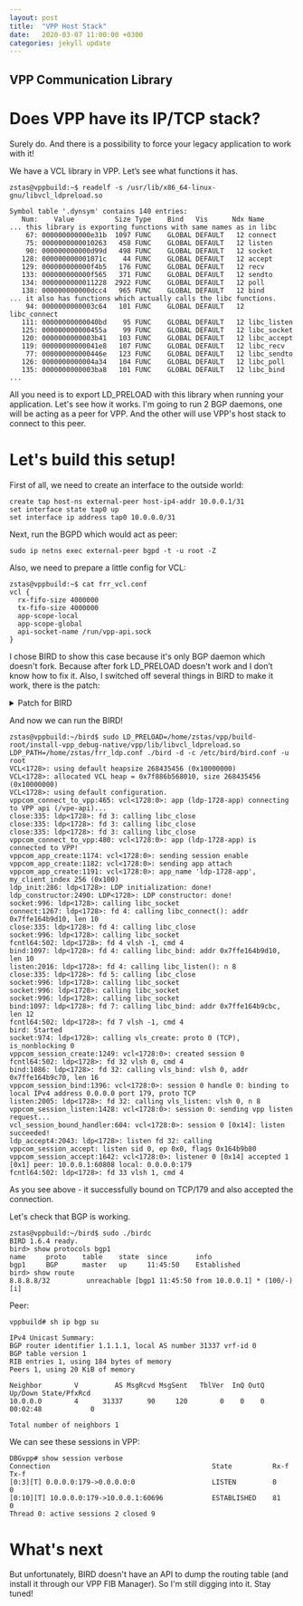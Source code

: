 ```yaml
---
layout: post
title:  "VPP Host Stack"
date:   2020-03-07 11:00:00 +0300
categories: jekyll update
---
```


## VPP Communication Library

# Does VPP have its IP/TCP stack?
Surely do. And there is a possibility to force your legacy application to work with it!

We have a VCL library in VPP. Let’s see what functions it has.

```
zstas@vppbuild:~$ readelf -s /usr/lib/x86_64-linux-gnu/libvcl_ldpreload.so

Symbol table '.dynsym' contains 140 entries:
   Num:    Value          Size Type    Bind   Vis      Ndx Name
... this library is exporting functions with same names as in libc
    67: 000000000000e31b  1097 FUNC    GLOBAL DEFAULT   12 connect
    75: 0000000000010263   458 FUNC    GLOBAL DEFAULT   12 listen
    90: 000000000000d99d   498 FUNC    GLOBAL DEFAULT   12 socket
   128: 000000000001071c    44 FUNC    GLOBAL DEFAULT   12 accept
   129: 000000000000f4b5   176 FUNC    GLOBAL DEFAULT   12 recv
   133: 000000000000f565   371 FUNC    GLOBAL DEFAULT   12 sendto
   134: 0000000000011228  2922 FUNC    GLOBAL DEFAULT   12 poll
   138: 000000000000dcc4   965 FUNC    GLOBAL DEFAULT   12 bind
... it also has functions which actually calls the libc functions.
    94: 0000000000003c64   101 FUNC    GLOBAL DEFAULT   12 libc_connect
   111: 00000000000040bd    95 FUNC    GLOBAL DEFAULT   12 libc_listen
   125: 000000000000455a    99 FUNC    GLOBAL DEFAULT   12 libc_socket
   120: 0000000000003b41   103 FUNC    GLOBAL DEFAULT   12 libc_accept
   119: 00000000000041e8   107 FUNC    GLOBAL DEFAULT   12 libc_recv
    77: 000000000000446e   123 FUNC    GLOBAL DEFAULT   12 libc_sendto
   126: 0000000000004a34   104 FUNC    GLOBAL DEFAULT   12 libc_poll
   135: 0000000000003ba8   101 FUNC    GLOBAL DEFAULT   12 libc_bind
...
```

All you need is to export LD_PRELOAD with this library when running your application. Let's see how it works. I'm going to run 2 BGP daemons, one will be acting as a peer for VPP. And the other will use VPP's host stack to connect to this peer.

# Let's build this setup!
First of all, we need to create an interface to the outside world:
```
create tap host-ns external-peer host-ip4-addr 10.0.0.1/31
set interface state tap0 up
set interface ip address tap0 10.0.0.0/31
```

Next, run the BGPD which would act as peer:
```
sudo ip netns exec external-peer bgpd -t -u root -Z
```

Also, we need to prepare a little config for VCL:
```
zstas@vppbuild:~$ cat frr_vcl.conf
vcl {
  rx-fifo-size 4000000
  tx-fifo-size 4000000
  app-scope-local
  app-scope-global
  api-socket-name /run/vpp-api.sock
}
```

I chose BIRD to show this case because it's only BGP daemon which doesn't fork. Because after fork LD_PRELOAD doesn't work and I don’t know how to fix it. Also, I switched off several things in BIRD to make it work, there is the patch:
<details><summary>Patch for BIRD</summary>

```c#
diff --git a/sysdep/unix/io.c b/sysdep/unix/io.c
index 53a37a50..5cec89df 100644
--- a/sysdep/unix/io.c
+++ b/sysdep/unix/io.c
@@ -738,8 +738,8 @@ sk_prepare_cmsgs6(sock *s, struct msghdr *msg, void *cbuf, size_t cbuflen)
 static inline int
 sk_set_ttl4(sock *s, int ttl)
 {
-  if (setsockopt(s->fd, SOL_IP, IP_TTL, &ttl, sizeof(ttl)) < 0)
-    ERR("IP_TTL");
+  // if (setsockopt(s->fd, SOL_IP, IP_TTL, &ttl, sizeof(ttl)) < 0)
+  //   ERR("IP_TTL");

   return 0;
 }
@@ -1192,7 +1192,7 @@ sk_setup(sock *s)
   int y = 1;
   int fd = s->fd;

-  if (fcntl(fd, F_SETFL, O_NONBLOCK) < 0)
+  if (fcntl64(fd, F_SETFL, O_NONBLOCK) < 0)
     ERR("O_NONBLOCK");

   if (!s->af)
@@ -1256,9 +1256,9 @@ sk_setup(sock *s)
       if (sk_set_ttl4(s, s->ttl) < 0)
        return -1;

-    if (s->tos >= 0)
-      if (sk_set_tos4(s, s->tos) < 0)
-       return -1;
+  //   if (s->tos >= 0)
+  //     if (sk_set_tos4(s, s->tos) < 0)
+       // return -1;
   }

   if (sk_is_ipv6(s))
@@ -1457,7 +1457,7 @@ sk_open(sock *s)
          log(L_WARN "Socket error: %s%#m", s->err);

     sockaddr_fill(&sa, af, bind_addr, s->iface, bind_port);
-    if (bind(fd, &sa.sa, SA_LEN(sa)) < 0)
+    if (bind(fd, &sa.sa, sizeof (struct sockaddr_in)) < 0)
       ERR2("bind");
   }

@@ -1469,7 +1469,7 @@ sk_open(sock *s)
   {
   case SK_TCP_ACTIVE:
     sockaddr_fill(&sa, af, s->daddr, s->iface, s->dport);
-    if (connect(fd, &sa.sa, SA_LEN(sa)) >= 0)
+    if (connect(fd, &sa.sa, sizeof (struct sockaddr_in)) >= 0)
       sk_tcp_connected(s);
     else if (errno != EINTR && errno != EAGAIN && errno != EINPROGRESS &&
             errno != ECONNREFUSED && errno != EHOSTUNREACH && errno != ENETUNREACH)
@@ -1510,7 +1510,7 @@ sk_open_unix(sock *s, char *name)
   if (fd < 0)
     return -1;

-  if (fcntl(fd, F_SETFL, O_NONBLOCK) < 0)
+  if (fcntl64(fd, F_SETFL, O_NONBLOCK) < 0)
     return -1;

   /* Path length checked in test_old_bird() */
@@ -1850,7 +1850,7 @@ sk_write(sock *s)
       sockaddr sa;
       sockaddr_fill(&sa, s->af, s->daddr, s->iface, s->dport);

-      if (connect(s->fd, &sa.sa, SA_LEN(sa)) >= 0 || errno == EISCONN)
+      if (connect(s->fd, &sa.sa, sizeof (struct sockaddr_in)) >= 0 || errno == EISCONN)
        sk_tcp_connected(s);
       else if (errno != EINTR && errno != EAGAIN && errno != EINPROGRESS)
        s->err_hook(s, errno);
```

</details>

And now we can run the BIRD!
```
zstas@vppbuild:~/bird$ sudo LD_PRELOAD=/home/zstas/vpp/build-root/install-vpp_debug-native/vpp/lib/libvcl_ldpreload.so LDP_PATH=/home/zstas/frr_ldp.conf ./bird -d -c /etc/bird/bird.conf -u root
VCL<1728>: using default heapsize 268435456 (0x10000000)
VCL<1728>: allocated VCL heap = 0x7f886b568010, size 268435456 (0x10000000)
VCL<1728>: using default configuration.
vppcom_connect_to_vpp:465: vcl<1728:0>: app (ldp-1728-app) connecting to VPP api (/vpe-api)...
close:335: ldp<1728>: fd 3: calling libc_close
close:335: ldp<1728>: fd 3: calling libc_close
close:335: ldp<1728>: fd 3: calling libc_close
vppcom_connect_to_vpp:480: vcl<1728:0>: app (ldp-1728-app) is connected to VPP!
vppcom_app_create:1174: vcl<1728:0>: sending session enable
vppcom_app_create:1182: vcl<1728:0>: sending app attach
vppcom_app_create:1191: vcl<1728:0>: app_name 'ldp-1728-app', my_client_index 256 (0x100)
ldp_init:286: ldp<1728>: LDP initialization: done!
ldp_constructor:2490: LDP<1728>: LDP constructor: done!
socket:996: ldp<1728>: calling libc_socket
connect:1267: ldp<1728>: fd 4: calling libc_connect(): addr 0x7ffe164b9d10, len 10
close:335: ldp<1728>: fd 4: calling libc_close
socket:996: ldp<1728>: calling libc_socket
fcntl64:502: ldp<1728>: fd 4 vlsh -1, cmd 4
bind:1097: ldp<1728>: fd 4: calling libc_bind: addr 0x7ffe164b9d10, len 10
listen:2016: ldp<1728>: fd 4: calling libc_listen(): n 8
close:335: ldp<1728>: fd 5: calling libc_close
socket:996: ldp<1728>: calling libc_socket
socket:996: ldp<1728>: calling libc_socket
socket:996: ldp<1728>: calling libc_socket
bind:1097: ldp<1728>: fd 7: calling libc_bind: addr 0x7ffe164b9cbc, len 12
fcntl64:502: ldp<1728>: fd 7 vlsh -1, cmd 4
bird: Started
socket:974: ldp<1728>: calling vls_create: proto 0 (TCP), is_nonblocking 0
vppcom_session_create:1249: vcl<1728:0>: created session 0
fcntl64:502: ldp<1728>: fd 32 vlsh 0, cmd 4
bind:1086: ldp<1728>: fd 32: calling vls_bind: vlsh 0, addr 0x7ffe164b9c70, len 16
vppcom_session_bind:1396: vcl<1728:0>: session 0 handle 0: binding to local IPv4 address 0.0.0.0 port 179, proto TCP
listen:2005: ldp<1728>: fd 32: calling vls_listen: vlsh 0, n 8
vppcom_session_listen:1428: vcl<1728:0>: session 0: sending vpp listen request...
vcl_session_bound_handler:604: vcl<1728:0>: session 0 [0x14]: listen succeeded!
ldp_accept4:2043: ldp<1728>: listen fd 32: calling vppcom_session_accept: listen sid 0, ep 0x0, flags 0x164b9b80
vppcom_session_accept:1642: vcl<1728:0>: listener 0 [0x14] accepted 1 [0x1] peer: 10.0.0.1:60808 local: 0.0.0.0:179
fcntl64:502: ldp<1728>: fd 33 vlsh 1, cmd 4
```

As you see above - it successfully bound on TCP/179 and also accepted the connection.

Let's check that BGP is working.
```
zstas@vppbuild:~/bird$ sudo ./birdc
BIRD 1.6.4 ready.
bird> show protocols bgp1
name     proto    table    state  since       info
bgp1     BGP      master   up     11:45:50    Established
bird> show route
8.8.8.8/32         unreachable [bgp1 11:45:50 from 10.0.0.1] * (100/-) [i]
```
Peer:
```
vppbuild# sh ip bgp su

IPv4 Unicast Summary:
BGP router identifier 1.1.1.1, local AS number 31337 vrf-id 0
BGP table version 1
RIB entries 1, using 184 bytes of memory
Peers 1, using 20 KiB of memory

Neighbor        V         AS MsgRcvd MsgSent   TblVer  InQ OutQ  Up/Down State/PfxRcd
10.0.0.0        4      31337      90     120        0    0    0 00:02:48            0

Total number of neighbors 1
```

We can see these sessions in VPP:
```
DBGvpp# show session verbose
Connection                                        State          Rx-f      Tx-f
[0:3][T] 0.0.0.0:179->0.0.0.0:0                   LISTEN         0         0
[0:10][T] 10.0.0.0:179->10.0.0.1:60696            ESTABLISHED    81        0
Thread 0: active sessions 2 closed 9
```

# What's next
But unfortunately, BIRD doesn't have an API to dump the routing table (and install it through our VPP FIB Manager). So I'm still digging into it. Stay tuned!